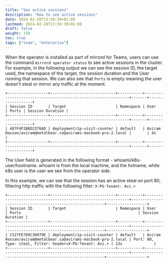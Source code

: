 ```yaml
---
title: "See active sessions"
description: "How to see active sessions"
date: 2024-02-20T13:59:39+01:00
lastmod: 2024-02-20T13:59:39+01:00
draft: false
weight: 150
toc: true
tags: ["team", "enterprise"]
---
```


When the operator is installed as part of mirrord for Teams, users can use the command `mirrord operator status` to see active sessions in the cluster.
For example, in the following output we can see the session ID, the target used, the namespace of the target, the session duration and the User running that session. We can also see that `Ports` is empty meaning the user doesn't steal or mirror any traffic at the moment.
```
+------------------+-----------------------------+-----------+---------------------------------------------------------------+-------+------------------+
| Session ID       | Target                      | Namespace | User                                                          | Ports | Session Duration |
+------------------+-----------------------------+-----------+---------------------------------------------------------------+-------+------------------+
| 487F4F2B6D2376AD | deployment/ip-visit-counter | default   | Aviram Hassan/aviram@metalbear.co@avirams-macbook-pro-2.local |       | 4s               |
+------------------+-----------------------------+-----------+---------------------------------------------------------------+-------+------------------+
```

The User field is generated in the following format - whoami/k8s-user/hostname. whoami is from the local machine, and the hotname, while k8s user is the user we see from the operator side.


In this example, we can see that the session has an active steal on port 80, filtering http traffic with the following filter: `X-PG-Tenant: Avi.+`

```
+------------------+-----------------------------+-----------+---------------------------------------------------------------+----------------------------------------------------------+------------------+
| Session ID       | Target                      | Namespace | User                                                          | Ports                                                    | Session Duration |
+------------------+-----------------------------+-----------+---------------------------------------------------------------+----------------------------------------------------------+------------------+
| C527FE7D9C30979E | deployment/ip-visit-counter | default   | Aviram Hassan/aviram@metalbear.co@avirams-macbook-pro-2.local | Port: 80, Type: steal, Filter: header=X-PG-Tenant: Avi.+ | 13s              |
+------------------+-----------------------------+-----------+---------------------------------------------------------------+----------------------------------------------------------+------------------+
```